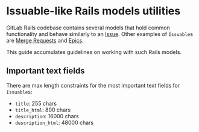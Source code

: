 # Issuable-like Rails models utilities

GitLab Rails codebase contains several models that hold common functionality and behave similarly to an [Issue]. Other
examples of `Issuable`s are [Merge Requests] and [Epics].

This guide accumulates guidelines on working with such Rails models.  

## Important text fields 

There are max length constraints for the most important text fields for `Issuable`s:

- `title`: 255 chars
- `title_html`: 800 chars
- `description`: 16000 chars
- `description_html`: 48000 chars

[Issue]: https://docs.gitlab.com/ee/user/project/issues
[Merge Requests]: https://docs.gitlab.com/ee/user/project/merge_requests
[Epics]: https://docs.gitlab.com/ee/user/group/epics
